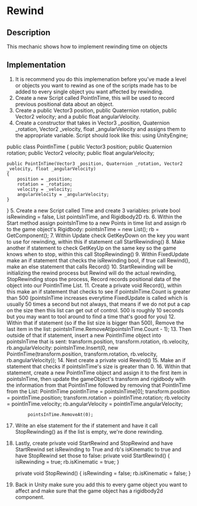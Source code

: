 # Rewind
## Description
This mechanic shows how to implement rewinding time on objects

## Implementation
1. It is recommend you do this implemenation before you've made a level or objects you want to rewind as one of the scripts made has to be added to every single object you want affected by rewinding.
2. Create a new Script called PointInTime, this will be used to record previous positional data about an object.
3. Create a public Vector3 position, public Quaternion rotation, public Vector2 velocity; and a public float angularVelocity.
4. Create a constructor that takes in Vector3 _position, Quaternion _rotation, Vector2 _velocity, float _angularVelocity and assigns them to the appropriate variable.
Script should look like this:
using UnityEngine;

public class PointInTime
{
    public Vector3 position;
    public Quaternion rotation;
    public Vector2 velocity;
    public float angularVelocity;

    public PointInTime(Vector3 _position, Quaternion _rotation, Vector2 _velocity, float _angularVelocity)
    {
        position = _position;
        rotation = _rotation;
        velocity = _velocity;
        angularVelocity = _angularVelocity;
    }
}
5. Create a new Script called Time and create 3 variables: private bool isRewinding = false, List<PointInTime> pointsInTime, and Rigidbody2D rb.
6. Within the Start method assign pointsInTime to a new Points in time list and assign rb to the game object's Rigidbody:
	pointsInTime = new List<PointInTime>();
        rb = GetComponent<Rigidbody2D>();
7. Within Update check GetKeyDown on the key you want to use for rewinding, within this if statement call StartRewinding()
8. Make another if statement to check GetKeyUp on the same key so the game knows when to stop, within this call StopRewinding()
9. Within FixedUpdate make an if statement that checks the isRewinding bool, if true call Rewind(), make an else statement that calls Record()
10. StartRewinding will be initializing the rewind process but Rewind will do the actual rewinding, StopRewinding stops the process, Record records positional data of the object into our PointInTime List.
11. Create a private void Record(), within this make an if statement that checks to see if pointsInTime.Count is greater than 500 (pointsInTime increases everytime FixedUpdate is called which is usually 50 times a second but not always, that means if we do not put a cap on the size then this list can get out of control. 500 is roughly 10 seconds but you may want to tool around to find a time that's good for you)
12. Within that if statement (so if the list size is bigger than 500), Remove the last item in the list:
pointsInTime.RemoveAt(pointsInTime.Count - 1);
13. Then outside of that if statement, insert a new PointInTime object into pointsInTime that is sent: transform.position, transform.rotation, rb.velocity, rb.angularVelocity:
pointsInTime.Insert(0, new PointInTime(transform.position, transform.rotation, rb.velocity, rb.angularVelocity));
14. Next create a private void Rewind()
15. Make an if statement that checks if pointsInTime's size is greater than 0.
16. Within that statement, create a new PointInTime object and assign it to the first item in pointsInTime, then update the gameObject's transform and rigidbody with the information from that PointInTime followed by removing that PointInTime from the List:
	    PointInTime pointInTime = pointsInTime[0];
            transform.position = pointInTime.position;
            transform.rotation = pointInTime.rotation;
            rb.velocity = pointInTime.velocity;
            rb.angularVelocity = pointInTime.angularVelocity;

            pointsInTime.RemoveAt(0);
17. Write an else statement for the if statement and have it call StopRewinding() as if the list is empty, we're done rewinding.
18. Lastly, create private void StartRewind and StopRewind and have StartRewind set isRewinding to True and rb's isKinematic to true and have StopRewind set those to false:
    private void StartRewind()
    {
        isRewinding = true;
        rb.isKinematic = true;
    }

    private void StopRewind()
    {
        isRewinding = false;
        rb.isKinematic = false;
    }
19. Back in Unity make sure you add this to every game object you want to affect and make sure that the game object has a rigidbody2d component.
